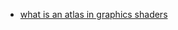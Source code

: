 
- [what is an atlas in graphics shaders](https://www.google.com/search?q=what+is+an+atlas+in+graphics+shaders&rlz=1C5OZZY_enUS1141US1141&oq=what+is+an+atlas+in+graphics+shaders&gs_lcrp=EgZjaHJvbWUyBggAEEUYOTIHCAEQIRigATIHCAIQIRigATIHCAMQIRigATIHCAQQIRifBTIHCAUQIRifBTIHCAYQIRifBTIHCAcQIRifBTIHCAgQIRifBTIHCAkQIRifBdIBCDk3OThqMGo3qAIAsAIA&sourceid=chrome&ie=UTF-8)
